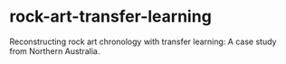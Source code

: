 # rock-art-transfer-learning
Reconstructing rock art chronology with transfer learning: A case study from Northern Australia.
